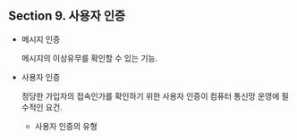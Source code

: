 ## Section 9. 사용자 인증

- 메시지 인증

  메시지의 이상유무를 확인할 수 있는 기능. 

- 사용자 인증

  정당한 가입자의 접속인가를 확인하기 위한 사용자 인증이 컴퓨터 통신망 운영에 필수적인 요건.

  - 사용자 인증의 유형